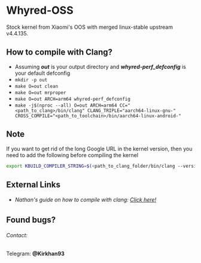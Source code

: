# Whyred-OSS

Stock kernel from Xiaomi's OOS with merged linux-stable upstream v4.4.135.

## How to compile with Clang?
- Assuming **_out_** is your output directory and **_whyred-perf_defconfig_** is your default defconfig
- `mkdir -p out`
- `make O=out clean`
- `make O=out mrproper`
- `make O=out ARCH=arm64 whyred-perf_defconfig`
- `make -j$(nproc --all) O=out ARCH=arm64 CC="<path_to_clang>/bin/clang" CLANG_TRIPLE="aarch64-linux-gnu-"  CROSS_COMPILE="<path_to_toolchain>/bin/aarch64-linux-android-"`

## Note
If you want to get rid of the long Google URL in the kernel version, then you need to add the following before compiling the kernel

```bash
export KBUILD_COMPILER_STRING=$(<path_to_clang_folder/bin/clang --version | head -n 1 | perl -pe 's/\(http.*?\)//gs' | sed -e 's/  */ /g' -e 's/[[:space:]]*$//')
```
## External Links

- ###### Nathan's guide on how to compile with clang: [Click here!](https://github.com/nathanchance/android-kernel-clang)

## Found bugs?

###### Contact:
Telegram: **@Kirkhan93**
